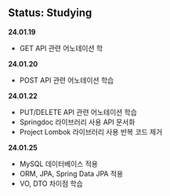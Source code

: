 ## Status: Studying

<strong>24.01.19</strong>
+ GET API 관련 어노테이션 학

<strong>24.01.20</strong>
+ POST API 관련 어노테이션 학습

<strong>24.01.22</strong>
+ PUT/DELETE API 관련 어노테이션 학습
+ Springdoc 라이브러리 사용 API 문서화
+ Project Lombok 라이브러리 사용 반복 코드 제거

<strong>24.01.25</strong>
+ MySQL 데이터베이스 적용
+ ORM, JPA, Spring Data JPA 적용
+ VO, DTO 차이점 학습